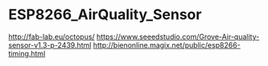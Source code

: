 # ESP8266_AirQuality_Sensor

http://fab-lab.eu/octopus/
https://www.seeedstudio.com/Grove-Air-quality-sensor-v1.3-p-2439.html
http://bienonline.magix.net/public/esp8266-timing.html
